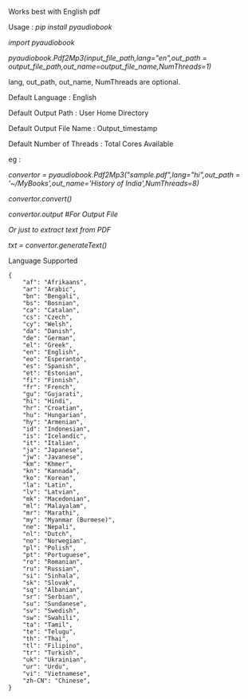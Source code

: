 Works best with English pdf

Usage :
*pip install pyaudiobook*

*import pyaudiobook*

*pyaudiobook.Pdf2Mp3(input_file_path,lang="en",out_path = output_file_path,out_name=output_file_name,NumThreads=1)*

lang, out_path, out_name, NumThreads are optional.

Default Language : English

Default Output Path : User Home Directory

Default Output File Name : Output_timestamp

Default Number of Threads : Total Cores Available

eg :

*convertor = pyaudiobook.Pdf2Mp3("sample.pdf",lang="hi",out_path = '~/MyBooks',out_name='History of India',NumThreads=8)*

*convertor.convert()*

*convertor.output  #For Output File*

*Or just to extract text from PDF*

*txt = convertor.generateText()*


Language Supported


    {
        "af": "Afrikaans",
        "ar": "Arabic",
        "bn": "Bengali",
        "bs": "Bosnian",
        "ca": "Catalan",
        "cs": "Czech",
        "cy": "Welsh",
        "da": "Danish",
        "de": "German",
        "el": "Greek",
        "en": "English",
        "eo": "Esperanto",
        "es": "Spanish",
        "et": "Estonian",
        "fi": "Finnish",
        "fr": "French",
        "gu": "Gujarati",
        "hi": "Hindi",
        "hr": "Croatian",
        "hu": "Hungarian",
        "hy": "Armenian",
        "id": "Indonesian",
        "is": "Icelandic",
        "it": "Italian",
        "ja": "Japanese",
        "jw": "Javanese",
        "km": "Khmer",
        "kn": "Kannada",
        "ko": "Korean",
        "la": "Latin",
        "lv": "Latvian",
        "mk": "Macedonian",
        "ml": "Malayalam",
        "mr": "Marathi",
        "my": "Myanmar (Burmese)",
        "ne": "Nepali",
        "nl": "Dutch",
        "no": "Norwegian",
        "pl": "Polish",
        "pt": "Portuguese",
        "ro": "Romanian",
        "ru": "Russian",
        "si": "Sinhala",
        "sk": "Slovak",
        "sq": "Albanian",
        "sr": "Serbian",
        "su": "Sundanese",
        "sv": "Swedish",
        "sw": "Swahili",
        "ta": "Tamil",
        "te": "Telugu",
        "th": "Thai",
        "tl": "Filipino",
        "tr": "Turkish",
        "uk": "Ukrainian",
        "ur": "Urdu",
        "vi": "Vietnamese",
        "zh-CN": "Chinese",
    }

